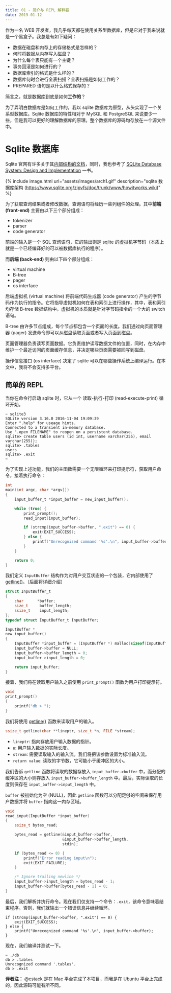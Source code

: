 ```yaml
---
title: 01 - 简介与 REPL 解释器
date: 2019-01-12
---
```


作为一名 WEB 开发者，我几乎每天都在使用关系型数据库，但是它对于我来说就是一个黑盒子。我总是有如下疑问：

- 数据在磁盘和内存上的存储格式是怎样的？
- 何时将数据从内存写入磁盘？
- 为什么每个表只能有一个主键？
- 事务回滚是如何进行的？
- 数据库索引的格式是什么样的？
- 数据库何时会进行全表扫描？全表扫描是如何工作的？
- PREPARED 语句是以什么格式保存的？

简言之，就是数据库到底是如何**工作的**？

为了弄明白数据库是如何工作的，我以 sqlite 数据库为原型，从头实现了一个关系型数据库。Sqlite 数据库的特性相对于 MySQL 和 PostgreSQL 来说要少一些，但是我可以更好的理解数据库的原理。整个数据库的源码均存放在一个源文件中。

# Sqlite 数据库

Sqlite 官网有许多关于其[内部结构的文档](https://www.sqlite.org/arch.html)，同时，我也参考了 [SQLite Database System: Design and Implementation](https://books.google.com/books/about/SQLite_Database_System_Design_and_Implem.html?id=OEJ1CQAAQBAJ) 一书。

{% include image.html url="assets/images/arch1.gif" description="sqlite 数据库架构 (https://www.sqlite.org/zipvfs/doc/trunk/www/howitworks.wiki)" %}

为了获取查询结果或者修改数据，查询语句将经历一些列组件的处理。其中**前端 (front-end)** 主要由以下三个部分组成：

- tokenizer
- parser
- code generator

前端的输入是一个 SQL 查询语句，它的输出则是 sqlite 的虚拟机字节码（本质上就是一个已经编译好的可以被数据库执行的程序）。

而**后端 (back-end)** 则由以下四个部分组成：

- virtual machine
- B-tree
- pager
- os interface

后端虚拟机 (virtual machine) 将前端代码生成器 (code generator) 产生的字节码作为执行的指令。它将指导虚拟机如何在表和索引上进行操作，其中，表和索引均存储 B-tree 数据结构中。虚拟机的本质就是针对字节码指令的一个大的 switch 语句。

B-tree 由许多节点组成，每个节点都包含一个页面的长度。我们通过向页面管理器 (pager) 发送命令即可以从磁盘读取页面或者写入页面到磁盘。

页面管理器负责读写页面数据。它负责维护读写数据文件的位置，同时，在内存中维护一个最近访问的页面缓存信息，并决定哪些页面需要被回写到磁盘。

操作信息接口 (os interface) 决定了 sqlite 可以在哪些操作系统上编译运行。在本文中，我将不会支持多平台。

## 简单的 REPL

当你在命令行启动 sqlite 时，它从一个 读取-执行-打印 (read-execute-print) 循环开始。

``` shell
~ sqlite3
SQLite version 3.16.0 2016-11-04 19:09:39
Enter ".help" for useage hints.
Connected to a transient in-memory database.
Use ".open FILENAME" to reopen on a persistent database.
sqlite> create table users (id int, username varchar(255), email varchar(255));
sqlite> .tables
users
sqlite> .exit
~
```

为了实现上述功能，我们的主函数需要一个无限循环来打印提示符，获取用户命令，接着执行命令：

``` c
int
main(int argc, char *argv[])
{
    input_buffer_t *input_buffer = new_input_buffer();

    while (true) {
        print_prompt();
        read_input(input_buffer);

        if (strcmp(input_buffer->buffer, ".exit") == 0) {
            exit(EXIT_SUCCESS);
        } else {
            printf("Unrecognized command '%s'.\n", input_buffer->buffer);
        }
    }

    return 0;
}
```

我们定义 `InputBuffer` 结构作为对用户交互状态的一个包装，它内部使用了 [getline()](http://man7.org/linux/man-pages/man3/getline.3.html)。（后面将详细介绍）

``` c
struct InputBuffer_t
{
    char      *buffer;
    size_t     buffer_length;
    ssize_t    input_length;
};
typedef struct InputBuffer_t InputBuffer;

InputBuffer *
new_input_buffer()
{
    InputBuffer *input_buffer = (InputBuffer *) malloc(sizeof(InputBuffer));
    input_buffer->buffer = NULL;
    input_buffer->buffer_length = 0;
    input_buffer->input_length = 0;

    return input_buffer;
}
```

接着，我们将在读取用户输入之前使用 `print_prompt()` 函数为用户打印提示符。

``` c
void
print_prompt()
{
    printf("db > ");
}
```

我们将使用 [getline()](http://man7.org/linux/man-pages/man3/getline.3.html) 函数来读取用户的输入。

``` c
ssize_t getline(char **lineptr, size_t *n, FILE *stream);
```

- `lineptr`: 指向存放用户输入数据的指针。
- `n`: 用户输入数据的实际长度。
- `stream`: 需要读取输入的输入流。我们将把该参数设置为标准输入流。
- `return value`: 读取的字节数，它可能小于缓冲区的大小。

我们告诉 `getline` 函数将读取的数据存放入 `input_buffer->buffer` 中，而分配的缓冲区的大小则存放入 `input_buffer->buffer_length` 中。最后，实际读取的长度则保存在 `input_buffer->input_length` 中。

`buffer` 被初始化为空 (NULL)，因此 `getline` 函数可以分配足够的空间来保存用户数据并将 `buffer` 指向这一内存区域。

``` c
void
read_input(InputBuffer *input_buffer)
{
    ssize_t bytes_read;

    bytes_read = getline(&input_buffer->buffer,
                         &input_buffer->buffer_length,
                         stdin);

    if (bytes_read <= 0) {
        printf("Error reading input\n");
        exit(EXIT_FAILURE);
    }

    /* Ignore trailing newline */
    input_buffer->input_length = bytes_read - 1;
    input_buffer->buffer[bytes_read - 1] = 0;
}
```

最后，我们解析并执行命令。现在我们仅支持一个命令：`.exit`，该命令意味着结束程序。否则，我们就输出一个错误信息并继续循环。

```
if (strcmp(input_buffer->buffer, ".exit") == 0) {
    exit(EXIT_SUCCESS);
} else {
    printf("Unrecognized command '%s'.\n", input_buffer->buffer);
}
```

现在，我们编译并测试一下。

``` shell
~ ./db
db > .tables
Unrecognized command '.tables'.
db > .exit
```

__译者注：__ @cstack 是在 Mac 平台完成了本项目，而我是在 Ubuntu 平台上完成的，因此源码可能有所不同。
